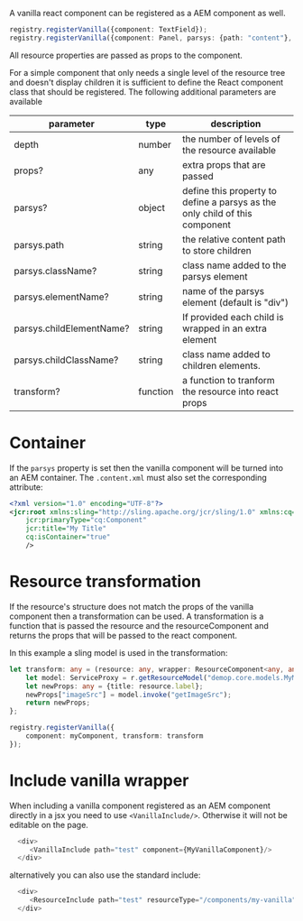 A vanilla react component can be registered
as a AEM component as well.

````typescript jsx
registry.registerVanilla({component: TextField});
registry.registerVanilla({component: Panel, parsys: {path: "content"}, depth: 2});
````

All resource properties are passed as props to the component.

For a simple component that only needs a single level of the resource tree
 and doesn't display children it is sufficient to define the React component class
 that should be registered. The following additional parameters are available

 parameter | type | description
 ---|---|---
 depth | number | the number of levels of the resource available
 props? | any | extra props that are passed
 parsys? | object | define this property to define a parsys as the only child of this component
 parsys.path | string | the relative content path to store children 
 parsys.className?| string | class name added to the parsys element
 parsys.elementName?| string | name of the parsys element (default is "div")
 parsys.childElementName?| string| If provided each child is wrapped in an extra element
 parsys.childClassName?| string| class name added to children elements.
 transform? | function | a function to tranform the resource into react props
 
 # Container
 
 If the `parsys` property is set then the vanilla component will be turned into
 an AEM container. The `.content.xml` must also set the corresponding attribute:
 
 ````xml
 <?xml version="1.0" encoding="UTF-8"?>
 <jcr:root xmlns:sling="http://sling.apache.org/jcr/sling/1.0" xmlns:cq="http://www.day.com/jcr/cq/1.0" xmlns:jcr="http://www.jcp.org/jcr/1.0"
     jcr:primaryType="cq:Component"
     jcr:title="My Title"
     cq:isContainer="true"
     />
 ````
 
# Resource transformation

If the resource's structure does not match the props of the vanilla component then a transformation can be used.
A transformation is a function that is passed the resource and the resourceComponent and returns the props that will be passed to
the react component.

In this example a sling model is used in the transformation:
````typescript jsx
let transform: any = (resource: any, wrapper: ResourceComponent<any, any, any>) => {
    let model: ServiceProxy = r.getResourceModel("demop.core.models.MyModel");
    let newProps: any = {title: resource.label};
    newProps["imageSrc"] = model.invoke("getImageSrc");
    return newProps;
};

registry.registerVanilla({
    component: myComponent, transform: transform
});
````

# Include vanilla wrapper

When including a vanilla component registered as an AEM component directly in a jsx  you need to use `<VanillaInclude/>`.
 Otherwise it will not be editable on the page.
 
 
````typescript jsx
  <div>
     <VanillaInclude path="test" component={MyVanillaComponent}/>
  </div>   
````
alternatively you can also use the standard include:

````typescript jsx
  <div>
     <ResourceInclude path="test" resourceType="/components/my-vanilla"/>
  </div>   
````


